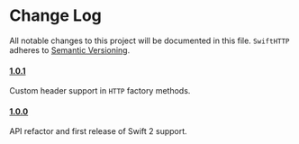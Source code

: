 # Change Log
All notable changes to this project will be documented in this file.
`SwiftHTTP` adheres to [Semantic Versioning](http://semver.org/).


#### [1.0.1](https://github.com/daltoniam/SwiftHTTP/tree/1.0.1)

Custom header support in `HTTP` factory methods.

#### [1.0.0](https://github.com/daltoniam/SwiftHTTP/tree/1.0.0)

API refactor and first release of Swift 2 support.